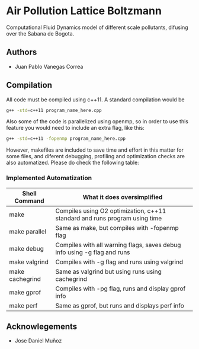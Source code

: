 # Air Pollution Lattice Boltzmann
Computational Fluid Dynamics model of different scale pollutants, difusing over 
the Sabana de Bogota.

## Authors
* Juan Pablo Vanegas Correa

## Compilation 
All code must be compiled using c++11. A standard compilation would be 
```bash
g++ -std=c++11 program_name_here.cpp
```
Also some of the code is parallelized using openmp, so in order to use this feature you 
would need to include an extra flag, like this:
```bash
g++ -std=c++11 -fopenmp program_name_here.cpp
```
However, makefiles are included to save time and effort in this matter for some files, 
and diferent debugging, profiling and optimization checks are also automatized. Please do 
check the following table:

### Implemented Automatization
| Shell Command   | What it does oversimplified                                               |
|-----------------|---------------------------------------------------------------------------|
| make            | Compiles using O2 optimization, c++11 standard and runs program using time|
| make parallel   | Same as make, but compiles with -fopenmp flag                             |
| make debug      | Compiles with all warning flags, saves debug info using -g flag and runs  |
| make valgrind   | Compiles with -g flag and runs using valgrind                             |
| make cachegrind | Same as valgrind but using runs using cachegrind                          |
| make gprof      | Compiles with -pg flag, runs and display gprof info                       |
| make perf       | Same as gprof, but runs and displays perf info                            |

## Acknowlegements
* Jose Daniel Muñoz


